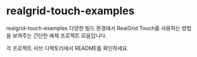 # realgrid-touch-examples

realgrid-touch-examples
다양한 빌드 환경에서 RealGrid Touch를 사용하는 방법을 보여주는 간단한 예제 프로젝트 모음입니다.

각 프로젝트 서브 디렉토리에서 README를 확인하세요.
